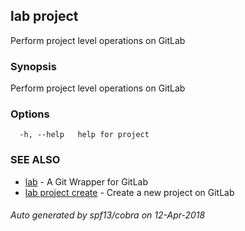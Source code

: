 ## lab project

Perform project level operations on GitLab

### Synopsis

Perform project level operations on GitLab

### Options

```
  -h, --help   help for project
```

### SEE ALSO

* [lab](index.md)	 - A Git Wrapper for GitLab
* [lab project create](lab_project_create.md)	 - Create a new project on GitLab

###### Auto generated by spf13/cobra on 12-Apr-2018
